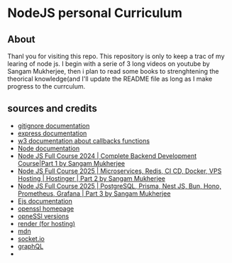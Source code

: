 # NodeJS personal Curriculum

## About

Thanl you for visiting this repo.
This repository is only to keep a trac of my learing of node js. I begin with a serie of 3 long videos on youtube by Sangam Mukherjee, then i plan to read some books to strenghtening the theorical knowledge(and I'll update the README file as long as I make progress to the currculum.

## sources and credits

- [gitignore documentation](https://git-scm.com/docs/gitignore)
- [express documentation](https://expressjs.com/fr/)
- [w3 documentation about callbacks functions](https://www.w3schools.com/js/js_callback.asp)
- [Node documentation](https://nodejs.org/api/http.html)
- [Node JS Full Course 2024 | Complete Backend Development Course|Part 1 by Sangam Mukherjee](https://youtu.be/MIJt9H69QVc?si=K58OOW0C3P3_3lWZ)
- [Node JS Full Course 2025 | Microservices, Redis, CI CD, Docker, VPS Hosting | Hostinger | Part 2 by Sangam Mukherjee](https://youtu.be/_f7h6xQXiLA?si=HIAAg8XRXf0xenMX)
- [Node JS Full Course 2025 | PostgreSQL, Prisma, Nest JS, Bun, Hono, Prometheus, Grafana | Part 3 by Sangam Mukherjee](https://youtu.be/pa9xqOnorx0?si=bBkGYlv2qwBDEKGl)
- [Ejs documentation](https://ejs.co)
- [openssl homepage](https://www.openssl.org)
- [opneSSl versions](https://openssl-library.org/source)
- [render (for hosting)](https://render.com)
- [mdn](https://render.com)
- [socket.io](https://socket.io/docs/v4/client-initialization)
- [graphQL](https://graphql.org)
-
